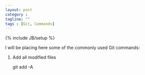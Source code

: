 ```yaml
---
layout: post
category : 
tagline: ""
tags : [Git, Commands]
---
```

{% include JB/setup %}

I will be placing here some of the commonly used Git commands:

1. Add all modified files

    git add -A

